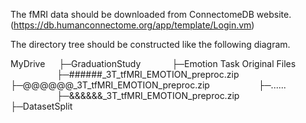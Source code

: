The fMRI data should be downloaded from ConnectomeDB website.
(https://db.humanconnectome.org/app/template/Login.vm)

The directory tree should be constructed like the following diagram.

MyDrive
&emsp;	├─GraduationStudy
&emsp;&emsp;&emsp;			├─Emotion Task Original Files
&emsp;&emsp;&emsp;&emsp;&emsp;            ├─######_3T_tfMRI_EMOTION_preproc.zip
&emsp;&emsp;&emsp;&emsp;&emsp;            ├─@@@@@@_3T_tfMRI_EMOTION_preproc.zip
&emsp;&emsp;&emsp;&emsp;&emsp;        	  ├─......
&emsp;&emsp;&emsp;&emsp;&emsp;            ├─&&&&&&_3T_tfMRI_EMOTION_preproc.zip
&emsp;&emsp;&emsp;      ├─DatasetSplit
